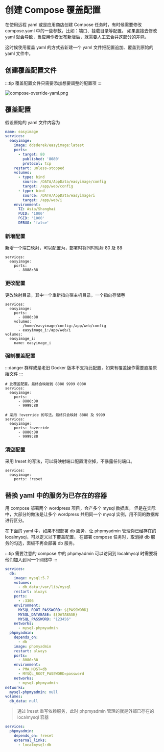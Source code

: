 # 创建 Compose 覆盖配置

在使用远程 yaml 或是应用商店创建 Compose 任务时，有时候需要修改 compose.yaml 中的一些参数，比如：端口、挂载目录等配置。
如果直接去修改 yaml 就会导致，当应用作者发布新版后，就需要人工去合并这部分的差异。

这时候使用覆盖 yaml 的方式去新建一个 yaml 文件把配置追加、覆盖到原始的 yaml 文件中。


## 创建覆盖配置文件

:::tip 
覆盖配置文件只需要添加想要调整的配置项
:::

![compose-override-yaml.png](https://cdn.w7.cc/dpanel/compose-override-yaml.png)

## 覆盖配置

假设原始的 yaml 文件内容为

```yaml 
name: easyimage
services:
  easyimage:
    image: ddsderek/easyimage:latest
    ports:
      - target: 80
        published: '8080'
        protocol: tcp
    restart: unless-stopped
    volumes:
      - type: bind
        source: /DATA/AppData/easyimage/config
        target: /app/web/config
      - type: bind
        source: /DATA/AppData/easyimage/i
        target: /app/web/i
    environment:
      TZ: Asia/Shanghai
      PUID: '1000'
      PGID: '1000'
      DEBUG: 'false'
```

### 新增配置

新增一个端口映射，可以配置为，部署时将同时映射 80 及 88

```
services:
  easyimage:
    ports:
      - 8888:88
```

### 更改配置

更改映射目录，其中一个重新指向宿主机目录，一个指向存储卷

```
services:
  easyimage:
    ports:
      - 8888:88
    volumes:
      - /home/easyimage/config:/app/web/config
      - easyimage_i:/app/web/i
volumes:
  easyimage_i:
    name: easyimage_i
```

### 强制覆盖配置

:::danger
群辉或是老旧 Docker 版本不支持此配置，如果有覆盖操作需要直接原始文件
:::

```
# 此覆盖配置，最终会映射到 8888 9999 8080
services:
  easyimage:
    ports:
      - 8888:88
      - 9999:80
```

```
# 采用 !override 的写法，最终只会映射 8888 及 9999
services:
  easyimage:
    ports: !override
      - 8888:88
      - 9999:80
```

### 清空配置

采用 !reset 的写法，可以将映射端口配置清空掉，不暴露任何端口。

```
services:
  easyimage:
    ports: !reset
```

## 替换 yaml 中的服务为已存在的容器

用 compose 部署两个 wordpress 项目，会产多个 mysql 数据库。
但是在实际中，大部分的做法是让多个 wordpress 共用同一个 mysql 实例，用不同的数据库进行区分。

在下面的 yaml 中，如果不想部署 db 服务，让 phpmyadmin 管理你已经存在的 localmysql。可以定义以下覆盖配置。
在部署 compose 任务时，取消掉 db 服务的勾选，面板不再会部署 db 服务。

:::tip
需要注意的 compose 中的 phpmyadmin 可以访问到 localmysql 时需要将他们加入到同一个网络中
:::

```yaml
services:
  db:
    image: mysql:5.7
    volumes:
      - db_data:/var/lib/mysql
    restart: always
    ports:
      - :3306
    environment:
      MYSQL_ROOT_PASSWORD: ${PASSWORD}
      MYSQL_DATABASE: ${DATABASE}
      MYSQL_PASSWORD: "123456"
    networks:
      - mysql-phpmyadmin
  phpmyadmin:
    depends_on:
      - db
    image: phpmyadmin
    restart: always
    ports:
      - 8080:80
    environment:
      - PMA_HOST=db
      - MYSQL_ROOT_PASSWORD=password
    networks:
      - mysql-phpmyadmin
networks:
  mysql-phpmyadmin: null
volumes:
  db_data: null
```

> 通过 !reset 重写依赖服务，此时 phpmyadmin 管理的就是外部已存在的 localmysql 容器

```yaml
services:
  phpmyadmin:
    depends_on: !reset
    external_links:
      - localmysql:db

```
